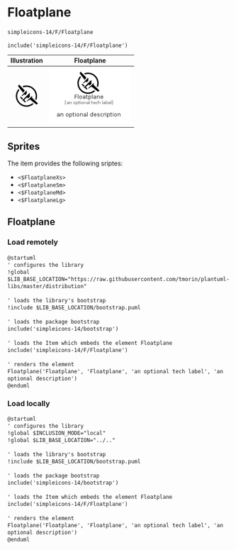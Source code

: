 # Floatplane


```text
simpleicons-14/F/Floatplane
```

```text
include('simpleicons-14/F/Floatplane')
```



| Illustration | Floatplane |
| :---: | :---: |
| ![illustration for Illustration](../../simpleicons-14/F/Floatplane.png) | ![illustration for Floatplane](../../simpleicons-14/F/Floatplane.Local.png) |



## Sprites
The item provides the following sriptes:

- `<$FloatplaneXs>`
- `<$FloatplaneSm>`
- `<$FloatplaneMd>`
- `<$FloatplaneLg>`





## Floatplane

### Load remotely
```plantuml
@startuml
' configures the library
!global $LIB_BASE_LOCATION="https://raw.githubusercontent.com/tmorin/plantuml-libs/master/distribution"

' loads the library's bootstrap
!include $LIB_BASE_LOCATION/bootstrap.puml

' loads the package bootstrap
include('simpleicons-14/bootstrap')

' loads the Item which embeds the element Floatplane
include('simpleicons-14/F/Floatplane')

' renders the element
Floatplane('Floatplane', 'Floatplane', 'an optional tech label', 'an optional description')
@enduml
```

### Load locally
```plantuml
@startuml
' configures the library
!global $INCLUSION_MODE="local"
!global $LIB_BASE_LOCATION="../.."

' loads the library's bootstrap
!include $LIB_BASE_LOCATION/bootstrap.puml

' loads the package bootstrap
include('simpleicons-14/bootstrap')

' loads the Item which embeds the element Floatplane
include('simpleicons-14/F/Floatplane')

' renders the element
Floatplane('Floatplane', 'Floatplane', 'an optional tech label', 'an optional description')
@enduml
```

